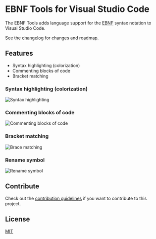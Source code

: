 # EBNF Tools for Visual Studio Code

The EBNF Tools adds language support for the [EBNF](https://en.wikipedia.org/wiki/Extended_Backus%E2%80%93Naur_Form) syntax notation to Visual Studio Code. 

See the [changelog](CHANGELOG.md) for changes and roadmap.

## Features

- Syntax highlighting (colorization)
- Commenting blocks of code
- Bracket matching

### Syntax highlighting (colorization)
![Syntax highlighting](https://raw.githubusercontent.com/igochkov/vscode-ebnf/master/docs/syntax-highlighting.png)

### Commenting blocks of code
![Commenting blocks of code](https://raw.githubusercontent.com/igochkov/vscode-ebnf/master/docs/commenting-block.gif)

### Bracket matching
![Brace matching](https://raw.githubusercontent.com/igochkov/vscode-ebnf/master/docs/brace-matching.gif)

### Rename symbol
![Rename symbol](https://raw.githubusercontent.com/igochkov/vscode-ebnf/master/docs/rename-symbol.png) 

## Contribute
Check out the [contribution guidelines](https://raw.githubusercontent.com/igochkov/vscode-ebnf/master/CONTRIBUTING.md) if you want to contribute to this project.

## License
[MIT](LICENSE)